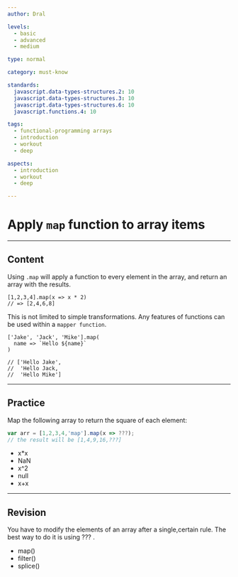 ```yaml
---
author: Dral

levels:
  - basic
  - advanced
  - medium

type: normal

category: must-know

standards:
  javascript.data-types-structures.2: 10
  javascript.data-types-structures.3: 10
  javascript.data-types-structures.6: 10
  javascript.functions.4: 10

tags:
  - functional-programming arrays
  - introduction
  - workout
  - deep

aspects:
  - introduction
  - workout
  - deep

---
```


# Apply `map` function to array items

---
## Content

Using `.map` will apply a function to every element in the array, and return an array with the results.  
```
[1,2,3,4].map(x => x * 2)
// => [2,4,6,8]
```


This is not limited to simple transformations.  Any features of functions can be used within a `mapper function`.

```
['Jake', 'Jack', 'Mike'].map(
  name => `Hello ${name}`
)

// ['Hello Jake',
//  'Hello Jack,
//  'Hello Mike']
```

---
## Practice

Map the following array to return the square of each element:
```javascript
var arr = [1,2,3,4,'map'].map(x => ???);
// the result will be [1,4,9,16,???]
```

* x*x
* NaN
* x^2
* null
* x+x

---
## Revision

You have to modify the elements of an array after a single,certain rule. The best way to do it is using ??? .


* map()
* filter()
* splice()

